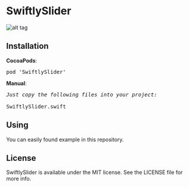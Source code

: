 # SwiftlySlider

![alt tag](https://raw.github.com/maximbilan/SwiftlySlider/master/img/1.png)

## Installation
<b>CocoaPods</b>:
<pre>
pod 'SwiftlySlider'
</pre>
<b>Manual</b>:
<pre>
<i>Just copy the following files into your project:</i>

SwiftlySlider.swift
</pre>

## Using


You can easily found example in this repository.

## License

SwiftlySlider is available under the MIT license. See the LICENSE file for more info.
